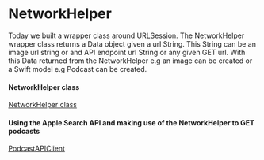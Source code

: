 # NetworkHelper

Today we built a wrapper class around URLSession. The NetworkHelper wrapper class returns a Data object given a url String. This String can be an image url string or and API endpoint url String or any given GET url. With this Data returned from the NetworkHelper e.g an image can be created or a Swift model e.g Podcast can be created.

#### NetworkHelper class
[NetworkHelper class](https://github.com/alexpaul/NetworkHelper/blob/master/NetworkHelper/NetworkHelper.swift)   

#### Using the Apple Search API and making use of the NetworkHelper to GET podcasts   
[PodcastAPIClient](https://github.com/alexpaul/NetworkHelper/blob/master/NetworkHelper/PodcastAPIClient.swift)   
